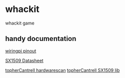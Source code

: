 # whackit
whackit game

## handy documentation
[wiringpi pinout](https://pinout.xyz/pinout/wiringpi)

[SX1509 Datasheet](https://cdn.sparkfun.com/datasheets/BreakoutBoards/sx1509.pdf)

[topherCantrell hardwarescan](https://github.com/topherCantrell/pi-io-expander/blob/84f53abdeb499959c21ed52f7d8415977fbef23b/src/hardware_scan_main.py)
[topherCantrell SX1509 lib](https://github.com/topherCantrell/pi-io-expander/blob/84f53abdeb499959c21ed52f7d8415977fbef23b/src/SX1509.py)

